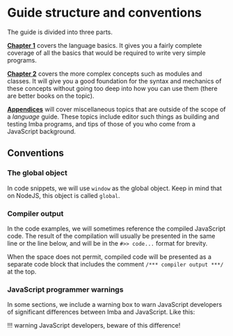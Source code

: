 # Guide structure and conventions

The guide is divided into three parts.

[**Chapter 1**](../ch1/index.md) covers the language basics. It gives you a
fairly complete coverage of all the basics that would be required to write
very simple programs.

[**Chapter 2**](../ch2/index.md) covers the more complex concepts such as
modules and classes. It will give you a good foundation for the syntax and
mechanics of these concepts without going too deep into how you can use them
(there are better books on the topic).

[**Appendices**](../appendices/index.md) will cover miscellaneous topics that
are outside of the scope of a *language* guide. These topics include editor
such things as building and testing Imba programs, and tips of those of you
who come from a JavaScript background.

## Conventions

### The global object

In code snippets, we will use `window` as the global object. Keep in mind that
on NodeJS, this object is called `global`.

### Compiler output

In the code examples, we will sometimes reference the compiled JavaScript
code. The result of the compilation will usually be presented in the same
line or the line below, and will be in the `#>> code...` format for brevity.

When the space does not permit, compiled code will be presented as a separate 
code block that includes the comment `/*** compiler output ***/` at the top.

### JavaScript programmer warnings

In some sections, we include a warning box to warn JavaScript developers of
significant differences between Imba and JavaScript. Like this:

!!! warning
    JavaScript developers, beware of this difference!
